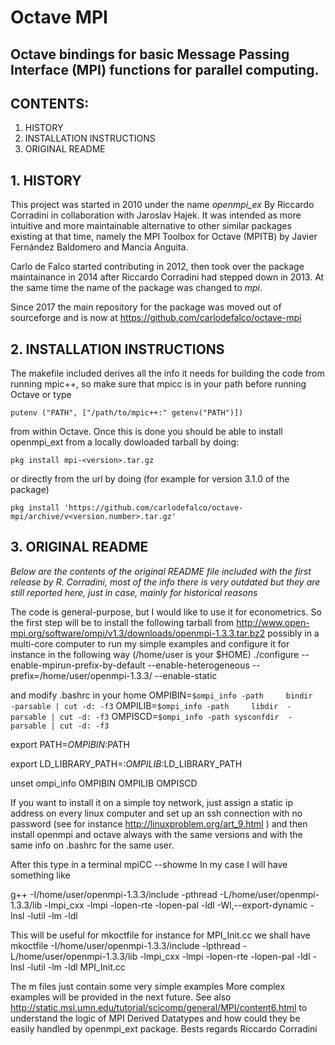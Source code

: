 # Octave MPI

## Octave bindings for basic Message Passing Interface (MPI) functions for parallel computing.

## CONTENTS:

1. HISTORY
2. INSTALLATION INSTRUCTIONS
3. ORIGINAL README

## 1. HISTORY

This project was started in 2010 under the name *openmpi_ex* 
By Riccardo Corradini in collaboration with Jaroslav Hajek. 
It was intended as more intuitive and more maintainable
alternative to other similar packages existing at that time, 
namely the MPI Toolbox for Octave (MPITB) by Javier Fernández 
Baldomero and Mancia Anguita.

Carlo de Falco started contributing in 2012, then took over
the package maintainance in 2014 after Riccardo Corradini had
stepped down in 2013. At the same time the name of the package
was changed to *mpi*.

Since 2017 the main repository for the package was moved out
of sourceforge and is now at https://github.com/carlodefalco/octave-mpi


## 2. INSTALLATION INSTRUCTIONS

The makefile included derives all the info it needs for building
the code from running mpic++, so make sure that mpicc is in your
path before running Octave or type 

    putenv ("PATH", ["/path/to/mpic++:" getenv("PATH")])

from within Octave.
Once this is done you should be able to install openmpi_ext from a
locally dowloaded tarball by doing:

    pkg install mpi-<version>.tar.gz

or directly from the url by doing (for example for version 3.1.0
of the package)

    pkg install 'https://github.com/carlodefalco/octave-mpi/archive/v<version.number>.tar.gz'


## 3. ORIGINAL README

*Below are the contents of the original README file included with the first release
by R. Corradini, most of the info there is very outdated but they are still
reported here, just in case, mainly for historical reasons*

The code is general-purpose, but  I would like to use it for econometrics.
So the first step will be to install the following tarball from
http://www.open-mpi.org/software/ompi/v1.3/downloads/openmpi-1.3.3.tar.bz2
possibly in a multi-core computer to run my simple examples
and configure it for instance in the following way (/home/user is your $HOME)
./configure --enable-mpirun-prefix-by-default --enable-heterogeneous --prefix=/home/user/openmpi-1.3.3/ --enable-static

and modify .bashrc in your home
 OMPIBIN=`$ompi_info -path     bindir  -parsable | cut -d: -f3`
 OMPILIB=`$ompi_info -path     libdir  -parsable | cut -d: -f3`
 OMPISCD=`$ompi_info -path sysconfdir  -parsable | cut -d: -f3`



export            PATH=$OMPIBIN:$PATH

export LD_LIBRARY_PATH=:$OMPILIB:$LD_LIBRARY_PATH

unset  ompi_info OMPIBIN OMPILIB OMPISCD 

If you want to install it on a simple toy network, just assign a static ip address on every linux computer and set up 
an ssh connection with no password (see for instance http://linuxproblem.org/art_9.html ) and then install openmpi and octave always with the same versions and with the same info on .bashrc for the same user.

After this type in a terminal mpiCC --showme
In my case I will have something like

g++ -I/home/user/openmpi-1.3.3/include -pthread -L/home/user/openmpi-1.3.3/lib -lmpi_cxx -lmpi -lopen-rte -lopen-pal -ldl -Wl,--export-dynamic -lnsl -lutil -lm -ldl

This will be useful for mkoctfile
for instance for MPI_Init.cc we shall have
mkoctfile -I/home/user/openmpi-1.3.3/include -lpthread -L/home/user/openmpi-1.3.3/lib -lmpi_cxx -lmpi -lopen-rte -lopen-pal -ldl -lnsl -lutil -lm -ldl MPI_Init.cc



The m files just contain some very simple examples
More complex examples will be provided in the next future.
See also
http://static.msi.umn.edu/tutorial/scicomp/general/MPI/content6.html
to understand the logic of MPI Derived Datatypes and how could they be easily handled by openmpi_ext package.
Bests regards
Riccardo Corradini



